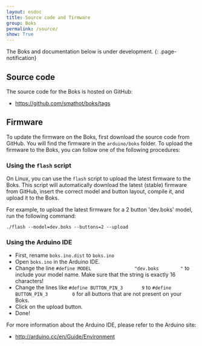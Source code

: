 ```yaml
---
layout: osdoc
title: Source code and firmware
group: Boks
permalink: /source/
show: True
---
```


The Boks and documentation below is under development.
{: .page-notification}

Source code
-----------

The source code for the Boks is hosted on GitHub:

- <https://github.com/smathot/boks/tags>

Firmware
--------

To update the firmware on the Boks, first download the source code from GitHub. You will find the firmware in the `arduino/boks` folder. To upload the firmware to the Boks, you can follow one of the following procedures:

### Using the `flash` script

On Linux, you can use the `flash` script to upload the latest firmware to the Boks. This script will automatically download the latest (stable) firmware from GitHub, insert the correct model and button layout, compile it, and upload it to the Boks.

For example, to upload the latest firmware for a 2 button 'dev.boks' model, run the following command:

	./flash	--model=dev.boks --buttons=2 --upload

### Using the Arduino IDE

- First, rename `boks.ino.dist` to `boks.ino`
- Open `boks.ino` in the Arduino IDE.
- Change the line `#define MODEL 				"dev.boks        "` to include your model name. Make sure that the string is exactly 16 characters!
- Change the lines like `#define BUTTON_PIN_3 		9` to `#define BUTTON_PIN_3 		0` for all buttons that are not present on your Boks.
- Click on the upload button.
- Done!

For more information about the Arduino IDE, please refer to the Arduino site:

- <http://arduino.cc/en/Guide/Environment>

